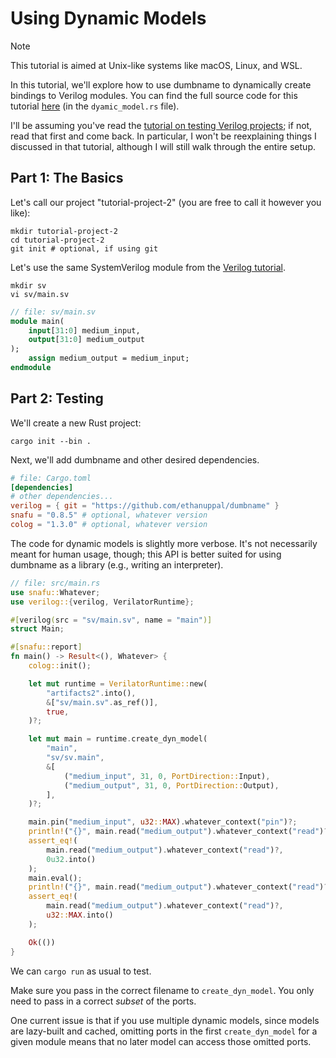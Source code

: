 
# Using Dynamic Models

> [!NOTE]
> This tutorial is aimed at Unix-like systems like macOS, Linux, and WSL.

In this tutorial, we'll explore how to use dumbname to dynamically create
bindings to Verilog modules.
You can find the full source code for this tutorial [here](../verilog-support/example-project/) (in the `dyamic_model.rs` file).

I'll be assuming you've read the [tutorial on testing Verilog projects](./testing_verilog.md); if not, read that first and come back.
In particular, I won't be reexplaining things I discussed in that tutorial,
although I will still walk through the entire setup.

## Part 1: The Basics

Let's call our project "tutorial-project-2" (you are free to call it however you
like):
```shell
mkdir tutorial-project-2
cd tutorial-project-2
git init # optional, if using git
```

Let's use the same SystemVerilog module from the [Verilog tutorial](./testing_verilog.md).
```shell
mkdir sv
vi sv/main.sv
```

```systemverilog
// file: sv/main.sv
module main(
    input[31:0] medium_input,
    output[31:0] medium_output
);
    assign medium_output = medium_input;
endmodule
```

## Part 2: Testing

We'll create a new Rust project:
```shell
cargo init --bin .
```

Next, we'll add dumbname and other desired dependencies.
```toml
# file: Cargo.toml
[dependencies]
# other dependencies...
verilog = { git = "https://github.com/ethanuppal/dumbname" }
snafu = "0.8.5" # optional, whatever version
colog = "1.3.0" # optional, whatever version
```

The code for dynamic models is slightly more verbose.
It's not necessarily meant for human usage, though; this API is better suited for
using dumbname as a library (e.g., writing an interpreter).

```rust
// file: src/main.rs
use snafu::Whatever;
use verilog::{verilog, VerilatorRuntime};

#[verilog(src = "sv/main.sv", name = "main")]
struct Main;

#[snafu::report]
fn main() -> Result<(), Whatever> {
    colog::init();

    let mut runtime = VerilatorRuntime::new(
        "artifacts2".into(),
        &["sv/main.sv".as_ref()],
        true,
    )?;

    let mut main = runtime.create_dyn_model(
        "main",
        "sv/sv.main",
        &[
            ("medium_input", 31, 0, PortDirection::Input),
            ("medium_output", 31, 0, PortDirection::Output),
        ],
    )?;

    main.pin("medium_input", u32::MAX).whatever_context("pin")?;
    println!("{}", main.read("medium_output").whatever_context("read")?);
    assert_eq!(
        main.read("medium_output").whatever_context("read")?,
        0u32.into()
    );
    main.eval();
    println!("{}", main.read("medium_output").whatever_context("read")?);
    assert_eq!(
        main.read("medium_output").whatever_context("read")?,
        u32::MAX.into()
    );

    Ok(())
}
```

We can `cargo run` as usual to test.

Make sure you pass in the correct filename to `create_dyn_model`.
You only need to pass in a correct _subset_ of the ports.

One current issue is that if you use multiple dynamic models, since models are
lazy-built and cached, omitting ports in the first `create_dyn_model` for a
given module means that no later model can access those omitted ports.
